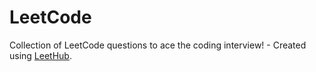 # LeetCode
Collection of LeetCode questions to ace the coding interview! - Created using [LeetHub](https://github.com/sakshamgurbhele/LeetCode).
